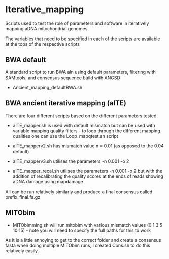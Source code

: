 # Iterative_mapping
Scripts used to test the role of parameters and software in iteratively mapping aDNA mitochondrial genomes

The variables that need to be specified in each of the scripts are available at the tops of the respective scripts

## BWA default
A standard script to run BWA aln using default parameters, filtering with SAMtools, and consensus sequence build with ANGSD

- Ancient_mapping_defaultBWA.sh

## BWA ancient iterative mapping (aITE)

There are four different scripts based on the different parameters tested.
- aITE_mapper.sh is used with default mismatch but can be used with variable mapping quality filters - to loop through the different mapping qualities one can use the Loop_mapqtest.sh script

- aITE_mapperv2.sh has mismatch value n = 0.01 (as opposed to the 0.04 default)

- aITE_mapperv3.sh utilises the parameters -n 0.001 -o 2

- aITE_mapper_recal.sh utilises the parameters -n 0.001 -o 2 but with the addition of recalibrating the quality scores at the ends of reads showing aDNA damage using mapdamage

All can be run relatively similarly and produce a final consensus called prefix_final.fa.gz



## MITObim

- MITObimming.sh will run mitobim with various mismatch values (0 1 3 5 10 15) - note you will need to specify the full paths for this to work

As it is a little annoying to get to the correct folder and create a consensus fasta when doing multiple MITObim runs, I created Cons.sh to do this relatively easily.
